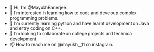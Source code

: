 - 👋 Hi, I’m @MayukhBanerjee.
- 👀 I’m interested in learning how to code and develoup complex programming problems.
- 🌱 I’m currently learning python and have learnt development on Java and entry coding on C++.
- 💞️ I’m looking to collaborate on college projects and technical development.
- 📫 How to reach me on @mayukh__11 on instagram.

<!---
MayukhBanerjee/MayukhBanerjee is a ✨ special ✨ repository because its `README.md` (this file) appears on your GitHub profile.
You can click the Preview link to take a look at your changes.
--->
